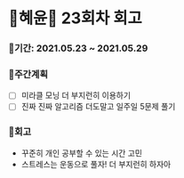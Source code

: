# 🌼혜윤🌼 23회차 회고

### 🥕기간: 2021.05.23 ~ 2021.05.29

### 🍆주간계획

- [ ] 미라클 모닝 더 부지런히 이용하기
- [ ] 진짜 진짜 알고리즘 더도말고 일주일 5문제 풀기

### 🥦회고

- 꾸준히 개인 공부할 수 있는 시간 고민 
- 스트레스는 운동으로 풀자! 더 부지런히 하자아

